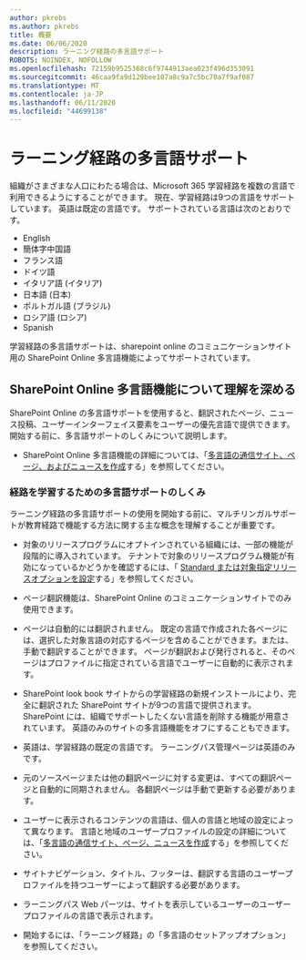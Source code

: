 ```yaml
---
author: pkrebs
ms.author: pkrebs
title: 概要
ms.date: 06/06/2020
description: ラーニング経路の多言語サポート
ROBOTS: NOINDEX, NOFOLLOW
ms.openlocfilehash: 72159b9525368c6f9744913aea023f496d353091
ms.sourcegitcommit: 46caa9fa9d129bee107a8c9a7c5bc70a7f9af087
ms.translationtype: MT
ms.contentlocale: ja-JP
ms.lasthandoff: 06/11/2020
ms.locfileid: "44699138"
---
```

# <a name="multilingual-support-for-learning-pathways"></a>ラーニング経路の多言語サポート

組織がさまざまな人口にわたる場合は、Microsoft 365 学習経路を複数の言語で利用できるようにすることができます。 現在、学習経路は9つの言語をサポートしています。 英語は既定の言語です。 サポートされている言語は次のとおりです。   

- English    
- 簡体字中国語
- フランス語
- ドイツ語
- イタリア語 (イタリア)
- 日本語 (日本)
- ポルトガル語 (ブラジル)
- ロシア語 (ロシア)
- Spanish

学習経路の多言語サポートは、sharepoint online のコミュニケーションサイト用の SharePoint Online 多言語機能によってサポートされています。 

## <a name="get-familiar-with-the-sharepoint-online-multilingual-feature"></a>SharePoint Online 多言語機能について理解を深める
SharePoint Online の多言語サポートを使用すると、翻訳されたページ、ニュース投稿、ユーザーインターフェイス要素をユーザーの優先言語で提供できます。 開始する前に、多言語サポートのしくみについて説明します。 
- SharePoint Online 多言語機能の詳細については、「[多言語の通信サイト、ページ、およびニュースを作成](https://support.office.com/en-us/article/2bb7d610-5453-41c6-a0e8-6f40b3ed750c)する」を参照してください。 

### <a name="how-multilingual-support-works-for-learning-pathways"></a>経路を学習するための多言語サポートのしくみ
ラーニング経路の多言語サポートの使用を開始する前に、マルチリンガルサポートが教育経路で機能する方法に関する主な概念を理解することが重要です。 

- 対象のリリースプログラムにオプトインされている組織には、一部の機能が段階的に導入されています。 テナントで対象のリリースプログラム機能が有効になっているかどうかを確認するには、「 [Standard または対象指定リリースオプションを設定](https://support.office.com/en-us/article/3b3adfa4-1777-4ff0-b606-fb8732101f47)する」を参照してください。 
- ページ翻訳機能は、SharePoint Online のコミュニケーションサイトでのみ使用できます。
- ページは自動的には翻訳されません。 既定の言語で作成された各ページには、選択した対象言語の対応するページを含めることができます。または、手動で翻訳することができます。 ページが翻訳および発行されると、そのページはプロファイルに指定されている言語でユーザーに自動的に表示されます。
- SharePoint look book サイトからの学習経路の新規インストールにより、完全に翻訳された SharePoint サイトが9つの言語で提供されます。 SharePoint には、組織でサポートしたくない言語を削除する機能が用意されています。 英語のみのサイトの多言語機能をオフにすることもできます。 
- 英語は、学習経路の既定の言語です。 ラーニングパス管理ページは英語のみです。 
- 元のソースページまたは他の翻訳ページに対する変更は、すべての翻訳ページと自動的に同期されません。 各翻訳ページは手動で更新する必要があります。
- ユーザーに表示されるコンテンツの言語は、個人の言語と地域の設定によって異なります。 言語と地域のユーザープロファイルの設定の詳細については、「[多言語の通信サイト、ページ、ニュースを作成](https://support.office.com/en-us/article/2bb7d610-5453-41c6-a0e8-6f40b3ed750c)する」を参照してください。 
- サイトナビゲーション、タイトル、フッターは、翻訳する言語のユーザープロファイルを持つユーザーによって翻訳する必要があります。
- ラーニングパス Web パーツは、サイトを表示しているユーザーのユーザープロファイルの言語で表示されます。 

- 開始するには、「ラーニング経路」の「多言語のセットアップオプション」を参照してください。 